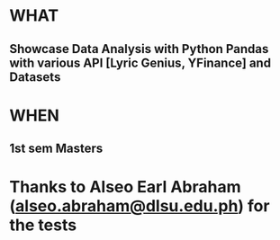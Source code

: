 # WHAT

## Showcase Data Analysis with Python Pandas with various API [Lyric Genius, YFinance] and Datasets

# WHEN

## 1st sem Masters


# Thanks to Alseo Earl Abraham (alseo.abraham@dlsu.edu.ph) for the tests
